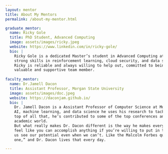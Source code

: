 ```yaml
---
layout: mentor
title: About My Mentors
permalink: /about-my-mentor.html

graduate_mentor:
  name: Ricky Gole
  title: PhD Student, Advanced Computing
  image: assets/images/ricky.jpeg
  website: https://www.linkedin.com/in/ricky-gole/
  bio: |
    Ricky Gole is a dedicated Master’s student in Advanced Computing at Morgan State University, joining our project this summer. He brings 
    strong skills in reinforcement learning, cloud security, and data science, with a keen interest in applying Deep Q-Networks to healthcare. 
    Ricky is reliable and always willing to help out, committed to being on campus and fully engaged. I’m confident he’ll be a 
    valuable and supportive team member.
 
faculty_mentor:
  name: Dr.Jamell Dacon
  title: Assistant Professor, Morgan State University
  image: assets/images/doc.jpeg
  website: https://daconjam.github.io/
  bio: |
    Dr. Jamell Dacon is a Assistant Professor of Computer Science at Morgan State and the Director of the MINDS Lab. He’s not just an expert in 
    AI, machine learning, and data science he uses his research to tackle real-world problems, especially where tech and society intersect. On 
    top of all that, he’s contributed to some of the top conferences and journals in the field, which just shows how respected he is in the 
    academic world.
    But what really makes Dr. Dacon different is the way he makes every student feel like they matter. He genuinely believes in us and makes you 
    feel like you can accomplish anything if you’re willing to put in the work. He gives us the space and support to chase big dreams and helps 
    us see our potential even when we can’t. Like the Malcolm Forbes quote says, “Education’s purpose is to replace an empty mind with an open 
    one,” and Dr. Dacon lives that every day.

---
```

